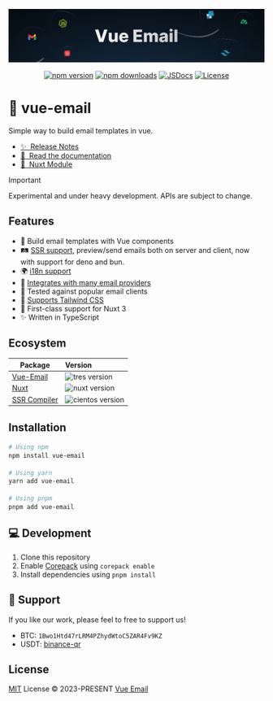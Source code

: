 [![vue-email](/public/repo-banner.png)](https://vuemail.net)

<div align="center">

[![npm version][npm-version-src]][npm-version-href]
[![npm downloads][npm-downloads-src]][npm-downloads-href]
[![JSDocs][jsdocs-src]][jsdocs-href]
[![License][license-src]][license-href]

</div>

# 💌 vue-email

Simple way to build email templates in vue.

- [✨ &nbsp;Release Notes](https://github.com/vue-email/vue-email/releases)
- [📖 &nbsp;Read the documentation](https://vuemail.net)
- [💚 &nbsp;Nuxt Module](https://nuxt.com/modules/vue-email)

> [!IMPORTANT]
> Experimental and under heavy development. APIs are subject to change.

## Features

- 🧩 Build email templates with Vue components
- 🛤️ [SSR support](https://vuemail.net/ssr/compiler), preview/send emails both on server and client, now with support for deno and bun.
- 🌍 [i18n support](https://vuemail.net/plugins/i18n)
- 📨 [Integrates with many email providers](https://vuemail.net/integrations/nodemailer)
- 🧪 Tested against popular email clients
- 🎨 [Supports Tailwind CSS](https://vuemail.net/components/tailwind)
- 🚚 First-class support for Nuxt 3
- ✨ Written in TypeScript

## Ecosystem

| Package                     | Version                                                                                            |
| --------------------------- | :------------------------------------------------------------------------------------------------- |
| [Vue-Email](https://github.com/vue-email/vue-email)       | ![tres version](https://img.shields.io/npm/v/vue-email/latest.svg?label=%20&colorB=1fa669) |
| [Nuxt](https://github.com/vue-email/nuxt) | ![nuxt version](https://img.shields.io/npm/v/@vue-email/nuxt/latest.svg?label=%20&color=4f4f4f&logo=nuxt.js) |
[SSR Compiler](https://github.com/vue-email/compiler) | ![cientos version](https://img.shields.io/npm/v/@vue-email/compiler/latest.svg?label=%20&colorB=1fa669)

## Installation

```bash
# Using npm
npm install vue-email

# Using yarn
yarn add vue-email

# Using pnpm
pnpm add vue-email
```

## 💻 Development

1. Clone this repository
2. Enable [Corepack](https://github.com/nodejs/corepack) using `corepack enable`
3. Install dependencies using `pnpm install`

## 🛟 Support
If you like our work, please feel to free to support us!

- BTC: `1Bwo1Htd47rLRM4PZhydWtoC5ZAR4Fv9KZ`
- USDT: [binance-qr](https://github.com/vue-email/vue-email/blob/main/docs/public/binance-qr.png?raw=true)

## License

[MIT](./LICENSE) License © 2023-PRESENT [Vue Email](https://vuemail.net/)

[npm-version-src]: https://img.shields.io/npm/v/vue-email/latest?style=flat&colorA=080f12&colorB=1fa669
[npm-version-href]: https://npmjs.com/package/vue-email
[npm-downloads-src]: https://img.shields.io/npm/dm/vue-email?style=flat&colorA=080f12&colorB=1fa669
[npm-downloads-href]: https://npmjs.com/package/vue-email
[license-src]: https://img.shields.io/github/license/vue-email/vue-email.svg?style=flat&colorA=080f12&colorB=1fa669
[license-href]: https://github.com/vue-email/vue-email/blob/main/LICENSE
[jsdocs-src]: https://img.shields.io/badge/jsdocs-reference-080f12?style=flat&colorA=080f12&colorB=1fa669
[jsdocs-href]: https://www.jsdocs.io/package/vue-email
